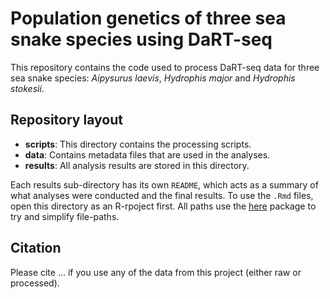 # Population genetics of three sea snake species using DaRT-seq

This repository contains the code used to process DaRT-seq data for three
sea snake species: *Aipysurus laevis*, *Hydrophis major* and *Hydrophis stokesii*.

## Repository layout

- **scripts**: This directory contains the processing scripts.
- **data**: Contains metadata files that are used in the analyses.
- **results**: All analysis results are stored in this directory.

Each results sub-directory has its own `README`, which acts as a summary of what
analyses were conducted and the final results. To use the `.Rmd` files, open
this directory as an R-rpoject first. All paths use the [here][here] package
to try and simplify file-paths.

## Citation

Please cite ... if you use any of the data from this project (either raw or 
processed).

[here]: https://here.r-lib.org/